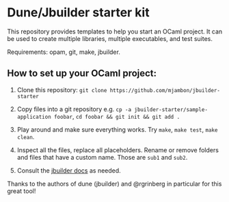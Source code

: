# Dune/Jbuilder starter kit

This repository provides templates to help you start an
OCaml project. It can be used to create multiple libraries, multiple
executables, and test suites.

Requirements: opam, git, make, jbuilder.

## How to set up your OCaml project:

1. Clone this repository:
   `git clone https://github.com/mjambon/jbuilder-starter`
2. Copy files into a git repository e.g.
   `cp -a jbuilder-starter/sample-application foobar`,
   `cd foobar && git init && git add .`
3. Play around and make sure everything works. Try `make`, `make test`,
   `make clean`.
4. Inspect all the files, replace all placeholders.
   Rename or remove folders and files that have a custom name.
   Those are `sub1` and `sub2`.

5. Consult the [jbuilder docs](https://jbuilder.readthedocs.io/) as
   needed.

Thanks to the authors of dune (jbuilder) and @rgrinberg in particular for
this great tool!
